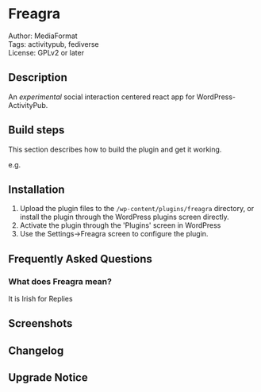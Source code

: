 # Freagra

Author: MediaFormat  
Tags: activitypub, fediverse  
License: GPLv2 or later  

## Description ##
An _experimental_ social interaction centered react app for WordPress-ActivityPub.

## Build steps ##

This section describes how to build the plugin and get it working.

e.g.

## Installation ##

1. Upload the plugin files to the `/wp-content/plugins/freagra` directory, or install the plugin through the WordPress plugins screen directly.
1. Activate the plugin through the 'Plugins' screen in WordPress
1. Use the Settings->Freagra screen to configure the plugin.

## Frequently Asked Questions ##

### What does Freagra mean?

It is Irish for Replies

## Screenshots ##


## Changelog ##


## Upgrade Notice ##

